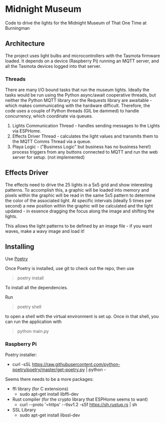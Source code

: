 # Midnight Museum
Code to drive the lights for the Midnight Museum of That One Time at Burningman

## Architecture

The project uses light bulbs and microcontrollers with the Tasmota firmware loaded. It depends on a device (Raspberry Pi) running an MQTT server,
and all the Tasmota devices logged into that server.

### Threads

There are many I/O bound tasks that run the museum lights. Ideally the tasks would be run using the Python async/await cooperative threads, but neither the Python
MQTT library nor the Requests library are awaitable - which makes communicating with the hardware difficult. Therefore, the code uses a couple of Python
threads (GIL be dammed) to handle concurrency, which coordinate via queues.

1) Lights Communication Thread - handles sending messages to the Lights via ESPHome.
2) Effects Driver Thread - calculates the light values and transmits them to the MQTT Comms Thread via a queue.
3) Playa Logic - ("Business Logic" but business has no business here!) process triggers from any buttons connected to MQTT and run the web server for
setup. (not implemented)

## Effects Driver

The effects need to drive the 25 lights in a 5x5 grid and show interesting patterns. To accomplish this, a graphic will be loaded into memory and pixels within
the graphic will be read in the same 5x5 pattern to determine the color of the associated light. At specific intervals (ideally 5 times per second) a new position
within the graphic will be calculated and the light updated - in essence dragging the focus along the image and shifting the lights.

This allows the light patterns to be defined by an image file - if you want waves, make a wavy image and load it!


## Installing

Use [Poetry](https://python-poetry.org/)

Once Poetry is installed, use git to check out the repo, then use

> poetry install

To install all the dependencies.

Run

> poetry shell

to open a shell with the virtual environment is set up. Once in that shell, you can run the application with

> python main.py

### Raspberry Pi


Poetry installer:

- curl -sSL https://raw.githubusercontent.com/python-poetry/poetry/master/get-poetry.py | python -

Seems there needs to be a more packages:

 - ffi library (for C extensions)
   - sudo apt-get install libffi-dev
 - Rust compiler (for the crypto library that ESPHome seems to want)
   - curl --proto '=https' --tlsv1.2 -sSf https://sh.rustup.rs | sh
 - SSL Library
   - sudo apt-get install libssl-dev
